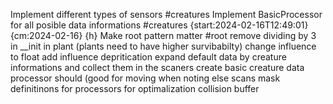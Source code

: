 
Implement different types of sensors #creatures
Implement BasicProcessor for all posible data informations #creatures {start:2024-02-16T12:49:01} {cm:2024-02-16} {h}
Make root pattern matter #root
remove dividing by 3 in __init in plant (plants need to have higher survibabilty) 
change influence to float 
add influence depritication 
expand default data by creature informations and collect them in the scaners 
create basic creature data processor should (good for moving when noting else scans 
mask definitinons for processors for optimalization 
collision buffer